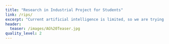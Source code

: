 ```yaml
---
title: "Research in Industrial Project for Students"
link: /rips/
excerpt: "Current artificial intelligence is limited, so we are trying to suggest a different class of artificial problem solving with a novel idea in the field."
header:
  teaser: /images/AG%20Teaser.jpg
quality_level: 2
---
```

